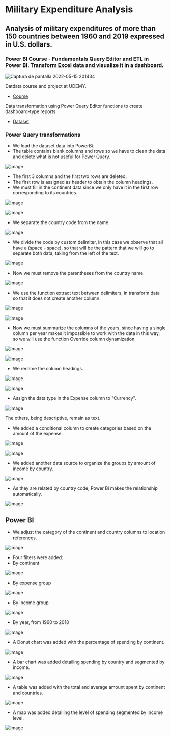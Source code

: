 # Military Expenditure Analysis
## Analysis of military expenditures of more than 150 countries between 1960 and 2019 expressed in U.S. dollars.

### Power BI Course - Fundamentals Query Editor and ETL in Power BI. Transform Excel data and visualize it in a dashboard.

![Captura de pantalla 2022-05-15 201434](https://user-images.githubusercontent.com/78714438/168501477-cc724450-1ae8-4979-b66c-319740ea362c.png)




Datdata course and project at UDEMY.

* [Course](https://www.udemy.com/course/power-bi-query-editor/)


Data transformation using Power Query Editor functions to create dashboard-type reports.

* [Dataset](https://www.kaggle.com/datasets/nitinsss/military-expenditure-of-countries-19602019)

### Power Query transformations

- We load the dataset data into PowerBi.
- The table contains blank columns and rows so we have to clean the data and delete what is not useful for Power Query.

![image](https://user-images.githubusercontent.com/78714438/168499907-6552c4ba-ed6a-4bb6-a9c0-a289317941fb.png)

- The first 3 columns and the first two rows are deleted.
- The first row is assigned as header to obtain the column headings.
- We must fill in the continent data since we only have it in the first row corresponding to its countries.

![image](https://user-images.githubusercontent.com/78714438/168499959-1b07b921-1662-4232-a249-8da6165a1070.png)

![image](https://user-images.githubusercontent.com/78714438/168499965-170d5a3a-3673-41b9-bbee-c8993242a3de.png)

- We separate the country code from the name.

![image](https://user-images.githubusercontent.com/78714438/168500002-b9683eed-d2cf-4bbc-a64f-c12dd9531ec8.png)

- We divide the code by custom delimiter, in this case we observe that all have a (space - space), so that will be the pattern that we will go to separate both data, taking from the left of the text.

![image](https://user-images.githubusercontent.com/78714438/168500079-ab4a25eb-b279-4bc7-95fb-24d1efb61f1c.png)

- Now we must remove the parentheses from the country name.

![image](https://user-images.githubusercontent.com/78714438/168500086-dd79e76b-1efe-4e8f-94cf-af7cf413e894.png)

- We use the function extract text between delimiters, in transform data so that it does not create another column.

![image](https://user-images.githubusercontent.com/78714438/168500098-da1bfd36-456c-4013-94f4-964ad25809a3.png)

![image](https://user-images.githubusercontent.com/78714438/168500106-70280281-5e27-450c-8b6b-f49fe1e5584d.png)

- Now we must summarize the columns of the years, since having a single column per year makes it impossible to work with the data in this way, so we will use the function Override column dynamization.

![image](https://user-images.githubusercontent.com/78714438/168500121-e245949f-c554-45e0-b3b2-99e7063a8f95.png)

![image](https://user-images.githubusercontent.com/78714438/168500126-e94688f9-ab20-4a64-8af7-2ee18a3f576b.png)

- We rename the column headings.

![image](https://user-images.githubusercontent.com/78714438/168500133-3731655c-f8c8-4e01-ac08-5c50714d0e3d.png)


![image](https://user-images.githubusercontent.com/78714438/168500137-f0ff9627-db06-4128-8a76-110e01bce364.png)

- Assign the data type in the Expense column to "Currency".

![image](https://user-images.githubusercontent.com/78714438/168500161-59682a65-8344-4d9f-a6f5-923853c33b5c.png)

The others, being descriptive, remain as text.

- We added a conditional column to create categories based on the amount of the expense.

![image](https://user-images.githubusercontent.com/78714438/168500188-efdd2738-1e92-4805-8aa7-0917c5cc99ad.png)

![image](https://user-images.githubusercontent.com/78714438/168500192-86f6f489-dda9-4fd4-a3fe-e1c1c4a128f3.png)

- We added another data source to organize the groups by amount of income by country.

![image](https://user-images.githubusercontent.com/78714438/168500207-06052514-3396-49b9-8010-b8ebf0ed0064.png)

- As they are related by country code, Power Bi makes the relationship automatically. 

![image](https://user-images.githubusercontent.com/78714438/168500224-d7488170-edb2-4f30-a616-a09c8cf1b255.png)


## Power BI

- We adjust the category of the continent and country columns to location references. 

![image](https://user-images.githubusercontent.com/78714438/168500405-29ff3bae-f075-475b-86db-f7665fa12cc3.png)

- Four filters were added:
- By continent

![image](https://user-images.githubusercontent.com/78714438/168500652-9ed3401a-11ec-4dcb-ac26-2f620c02200b.png)

- By expense group

![image](https://user-images.githubusercontent.com/78714438/168500701-cc06c726-2f3e-4975-8f17-723db7e27867.png)

- By income group

![image](https://user-images.githubusercontent.com/78714438/168500736-b160fec9-cc25-4a08-ba61-76aacc1a98a1.png)

- By year, from 1960 to 2018

![image](https://user-images.githubusercontent.com/78714438/168500786-e860ac63-bb43-4382-a837-8d8714c44739.png)

- A Donut chart was added with the percentage of spending by continent.

![image](https://user-images.githubusercontent.com/78714438/168500994-db8dd130-b4bc-4ba4-ad9f-618363b7ebaa.png)

- A bar chart was added detailing spending by country and segmented by income.

![image](https://user-images.githubusercontent.com/78714438/168501076-6f87a4ae-07c4-4483-8e12-edc5b6b909f5.png)

- A table was added with the total and average amount spent by continent and countries.

![image](https://user-images.githubusercontent.com/78714438/168501163-65c70b16-c5b0-4fa5-ade2-06b84f716846.png)

- A map was added detailing the level of spending segmented by income level.

![image](https://user-images.githubusercontent.com/78714438/168501226-1fb41674-4c64-4b3c-82d4-9036c3470a26.png)







